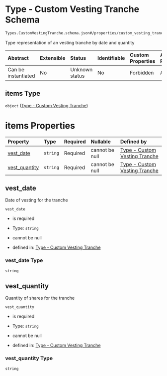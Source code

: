 # Type - Custom Vesting Tranche Schema

```txt
Types.CustomVestingTranche.schema.json#/properties/custom_vesting_tranches/items
```

Type representation of an vesting tranche by date and quantity

| Abstract            | Extensible | Status         | Identifiable | Custom Properties | Additional Properties | Access Restrictions | Defined In                                                                   |
| :------------------ | :--------- | :------------- | :----------- | :---------------- | :-------------------- | :------------------ | :--------------------------------------------------------------------------- |
| Can be instantiated | No         | Unknown status | No           | Forbidden         | Allowed               | none                | [Vesting.schema.json\*](../types/Vesting.schema.json "open original schema") |

## items Type

`object` ([Type - Custom Vesting Tranche](vesting-1-properties-vesting-type---customvestingtranche-array-type---custom-vesting-tranche.md))

# items Properties

| Property                        | Type     | Required | Nullable       | Defined by                                                                                                                                           |
| :------------------------------ | :------- | :------- | :------------- | :--------------------------------------------------------------------------------------------------------------------------------------------------- |
| [vest_date](#vest_date)         | `string` | Required | cannot be null | [Type - Custom Vesting Tranche](customvestingtranche-properties-vest_date.md "Types.CustomVestingTranche.schema.json#/properties/vest_date")         |
| [vest_quantity](#vest_quantity) | `string` | Required | cannot be null | [Type - Custom Vesting Tranche](customvestingtranche-properties-vest_quantity.md "Types.CustomVestingTranche.schema.json#/properties/vest_quantity") |

## vest_date

Date of vesting for the tranche

`vest_date`

- is required

- Type: `string`

- cannot be null

- defined in: [Type - Custom Vesting Tranche](customvestingtranche-properties-vest_date.md "Types.CustomVestingTranche.schema.json#/properties/vest_date")

### vest_date Type

`string`

## vest_quantity

Quantity of shares for the tranche

`vest_quantity`

- is required

- Type: `string`

- cannot be null

- defined in: [Type - Custom Vesting Tranche](customvestingtranche-properties-vest_quantity.md "Types.CustomVestingTranche.schema.json#/properties/vest_quantity")

### vest_quantity Type

`string`
